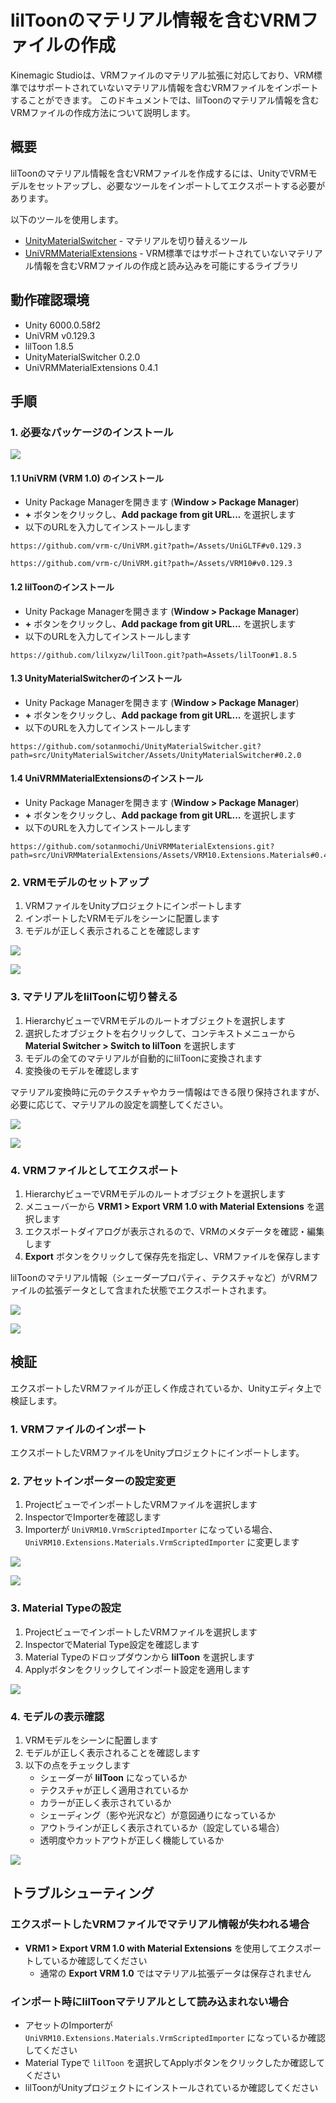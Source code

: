 # lilToonのマテリアル情報を含むVRMファイルの作成
Kinemagic Studioは、VRMファイルのマテリアル拡張に対応しており、VRM標準ではサポートされていないマテリアル情報を含むVRMファイルをインポートすることができます。
このドキュメントでは、lilToonのマテリアル情報を含むVRMファイルの作成方法について説明します。

## 概要
lilToonのマテリアル情報を含むVRMファイルを作成するには、UnityでVRMモデルをセットアップし、必要なツールをインポートしてエクスポートする必要があります。

以下のツールを使用します。
- [UnityMaterialSwitcher](https://github.com/sotanmochi/UnityMaterialSwitcher) - マテリアルを切り替えるツール
- [UniVRMMaterialExtensions](https://github.com/sotanmochi/UniVRMMaterialExtensions) - VRM標準ではサポートされていないマテリアル情報を含むVRMファイルの作成と読み込みを可能にするライブラリ

## 動作確認環境
- Unity 6000.0.58f2
- UniVRM v0.129.3
- lilToon 1.8.5
- UnityMaterialSwitcher 0.2.0
- UniVRMMaterialExtensions 0.4.1

## 手順
### 1. 必要なパッケージのインストール
![](./img/create-vrm-with-liltoon-package-manager.png)

#### 1.1 UniVRM (VRM 1.0) のインストール
- Unity Package Managerを開きます (**Window > Package Manager**)
- **+** ボタンをクリックし、**Add package from git URL...** を選択します
- 以下のURLを入力してインストールします
```
https://github.com/vrm-c/UniVRM.git?path=/Assets/UniGLTF#v0.129.3
```
```
https://github.com/vrm-c/UniVRM.git?path=/Assets/VRM10#v0.129.3
```

#### 1.2 lilToonのインストール
- Unity Package Managerを開きます (**Window > Package Manager**)
- **+** ボタンをクリックし、**Add package from git URL...** を選択します
- 以下のURLを入力してインストールします
```
https://github.com/lilxyzw/lilToon.git?path=Assets/lilToon#1.8.5
```

#### 1.3 UnityMaterialSwitcherのインストール
- Unity Package Managerを開きます (**Window > Package Manager**)
- **+** ボタンをクリックし、**Add package from git URL...** を選択します
- 以下のURLを入力してインストールします
```
https://github.com/sotanmochi/UnityMaterialSwitcher.git?path=src/UnityMaterialSwitcher/Assets/UnityMaterialSwitcher#0.2.0
```

#### 1.4 UniVRMMaterialExtensionsのインストール
- Unity Package Managerを開きます (**Window > Package Manager**)
- **+** ボタンをクリックし、**Add package from git URL...** を選択します
- 以下のURLを入力してインストールします
```
https://github.com/sotanmochi/UniVRMMaterialExtensions.git?path=src/UniVRMMaterialExtensions/Assets/VRM10.Extensions.Materials#0.4.1
```

### 2. VRMモデルのセットアップ
1. VRMファイルをUnityプロジェクトにインポートします
2. インポートしたVRMモデルをシーンに配置します
3. モデルが正しく表示されることを確認します

![](./img/create-vrm-with-liltoon-01.png)

![](./img/create-vrm-with-liltoon-02.png)

### 3. マテリアルをlilToonに切り替える
1. HierarchyビューでVRMモデルのルートオブジェクトを選択します
2. 選択したオブジェクトを右クリックして、コンテキストメニューから **Material Switcher > Switch to lilToon** を選択します
3. モデルの全てのマテリアルが自動的にlilToonに変換されます
4. 変換後のモデルを確認します

マテリアル変換時に元のテクスチャやカラー情報はできる限り保持されますが、必要に応じて、マテリアルの設定を調整してください。

![](./img/create-vrm-with-liltoon-03.png)

![](./img/create-vrm-with-liltoon-04.png)

### 4. VRMファイルとしてエクスポート
1. HierarchyビューでVRMモデルのルートオブジェクトを選択します
2. メニューバーから **VRM1 > Export VRM 1.0 with Material Extensions** を選択します
3. エクスポートダイアログが表示されるので、VRMのメタデータを確認・編集します
4. **Export** ボタンをクリックして保存先を指定し、VRMファイルを保存します

lilToonのマテリアル情報（シェーダープロパティ、テクスチャなど）がVRMファイルの拡張データとして含まれた状態でエクスポートされます。

![](./img/create-vrm-with-liltoon-05.png)

![](./img/create-vrm-with-liltoon-06.png)

## 検証
エクスポートしたVRMファイルが正しく作成されているか、Unityエディタ上で検証します。

### 1. VRMファイルのインポート
エクスポートしたVRMファイルをUnityプロジェクトにインポートします。

### 2. アセットインポーターの設定変更
1. ProjectビューでインポートしたVRMファイルを選択します
2. InspectorでImporterを確認します
3. Importerが `UniVRM10.VrmScriptedImporter` になっている場合、`UniVRM10.Extensions.Materials.VrmScriptedImporter` に変更します

![](./img/create-vrm-with-liltoon-07.png)

![](./img/create-vrm-with-liltoon-08.png)

### 3. Material Typeの設定
1. ProjectビューでインポートしたVRMファイルを選択します
2. InspectorでMaterial Type設定を確認します
3. Material Typeのドロップダウンから **lilToon** を選択します
4. Applyボタンをクリックしてインポート設定を適用します

![](./img/create-vrm-with-liltoon-09.png)

### 4. モデルの表示確認
1. VRMモデルをシーンに配置します
2. モデルが正しく表示されることを確認します
3. 以下の点をチェックします
   - シェーダーが **lilToon** になっているか
   - テクスチャが正しく適用されているか
   - カラーが正しく表示されているか
   - シェーディング（影や光沢など）が意図通りになっているか
   - アウトラインが正しく表示されているか（設定している場合）
   - 透明度やカットアウトが正しく機能しているか

![](./img/create-vrm-with-liltoon-10.png)

## トラブルシューティング
### エクスポートしたVRMファイルでマテリアル情報が失われる場合
- **VRM1 > Export VRM 1.0 with Material Extensions** を使用してエクスポートしているか確認してください
  - 通常の **Export VRM 1.0** ではマテリアル拡張データは保存されません

### インポート時にlilToonマテリアルとして読み込まれない場合
- アセットのImporterが `UniVRM10.Extensions.Materials.VrmScriptedImporter` になっているか確認してください
- Material Typeで `lilToon` を選択してApplyボタンをクリックしたか確認してください
- lilToonがUnityプロジェクトにインストールされているか確認してください

